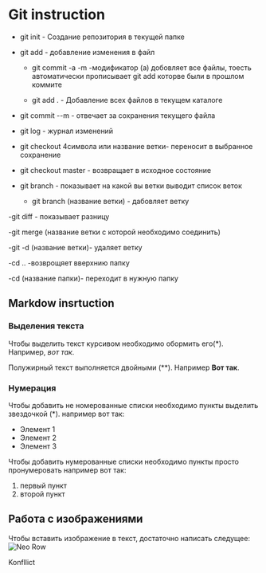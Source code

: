# Git instruction

 - git init - Создание репозитория в текущей папке 

- git add - добавление изменения в файл

  - git commit -a -m -модификатор (a) добовляет все файлы, тоесть автоматически прописывает git add  которве были в прошлом коммите 

  - git add . - Добавление всех файлов в текущем каталоге

- git commit --m - отвечает за сохранения текущего файла

- git log - журнал изменений 

- git checkout 4символа или название ветки- переносит в выбранное сохранение 

- git checkout master - возвращает в исходное состояние 

- git branch - показывает на какой вы ветки выводит список веток
  
   - git branch (название ветки) - дабовляет ветку
 
-git diff - показывает разницу

-git merge (название ветки с которой необходимо соединить)

-git -d (название ветки)- удаляет ветку

-cd .. -возврощяет вверхнию папку

-cd (название папки)- переходит в нужную папку 

## Markdow insrtuction 
 
### Выделения текста

Чтобы выделить текст курсивом необходимо обормить его(*). Например, *вот так*.

Полужирный текст выполняется двойными (**). Например **Вот так**.

 ### Нумерация
Чтобы добавить не номерованные списки необходимо пункты выделить звездочкой (*). например вот так:
* Элемент 1
* Элемент 2
* Элемент 3

Чтобы добавить нумерованные списки необходимо пункты просто пронумеровать например вот так:
1. первый пункт 
2. второй пункт

## Работа с изображениями

Чтобы вставить изображение в текст, достаточно написать следущее: ![Neo](1620832828_27-phonoteka_org-p-matritsa-fon-vektor-28.jpg) Row

Konfllict